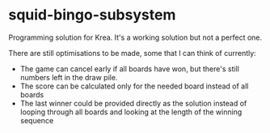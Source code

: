 # squid-bingo-subsystem
Programming solution for Krea. It's a working solution but not a perfect one. 

There are still optimisations to be made, some that I can think of currently:
- The game can cancel early if all boards have won, but there's still numbers left in the draw pile.
- The score can be calculated only for the needed board instead of all boards
- The last winner could be provided directly as the solution instead of looping through all boards and looking at the length of the winning sequence
